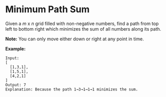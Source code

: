 # Minimum Path Sum

Given a _m_ x _n_ grid filled with non-negative numbers, find a path from top left to bottom right which minimizes the sum of all numbers along its path.

__Note:__ You can only move either down or right at any point in time.

__Example:__

```
Input:
[
  [1,3,1],
  [1,5,1],
  [4,2,1]
]
Output: 7
Explanation: Because the path 1→3→1→1→1 minimizes the sum.
```